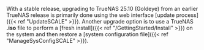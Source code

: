 &NewLine;

With a stable release, upgrading to TrueNAS 25.10 (Goldeye) from an earlier TrueNAS release is primarily done using the web interface [update process]({{< ref "UpdateSCALE" >}}).
Another upgrade option is to use a TrueNAS **.iso** file to perform a [fresh install]({{< ref "/GettingStarted/Install" >}}) on the system and then restore a [system configuration file]({{< ref "ManageSysConfigSCALE" >}}).
